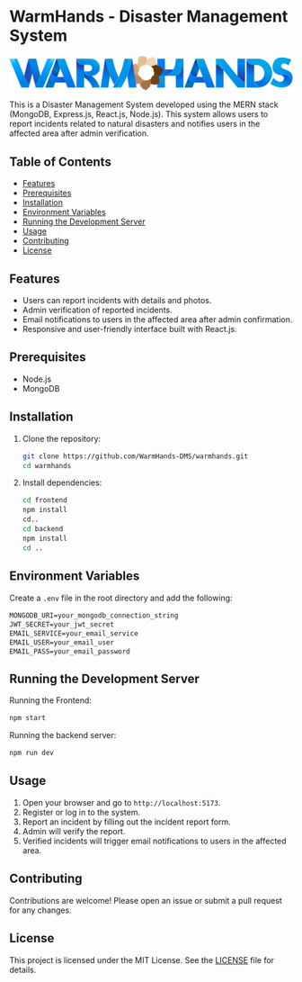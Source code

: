 # WarmHands - Disaster Management System

![WarmHands_logo](frontend/src/assets/logo-full.png)

This is a Disaster Management System developed using the MERN stack (MongoDB, Express.js, React.js, Node.js). This system allows users to report incidents related to natural disasters and notifies users in the affected area after admin verification.

## Table of Contents

- [Features](#features)
- [Prerequisites](#prerequisites)
- [Installation](#installation)
- [Environment Variables](#environment-variables)
- [Running the Development Server](#running-the-development-server)
- [Usage](#usage)
- [Contributing](#contributing)
- [License](#license)

## Features

- Users can report incidents with details and photos.
- Admin verification of reported incidents.
- Email notifications to users in the affected area after admin confirmation.
- Responsive and user-friendly interface built with React.js.

## Prerequisites

- Node.js
- MongoDB

## Installation

1. Clone the repository:
   ```bash
   git clone https://github.com/WarmHands-DMS/warmhands.git
   cd warmhands
   ```

2. Install dependencies:
   ```bash
   cd frontend
   npm install
   cd..
   cd backend
   npm install
   cd ..
   ```

## Environment Variables

Create a `.env` file in the root directory and add the following:

```plaintext
MONGODB_URI=your_mongodb_connection_string
JWT_SECRET=your_jwt_secret
EMAIL_SERVICE=your_email_service
EMAIL_USER=your_email_user
EMAIL_PASS=your_email_password
```

## Running the Development Server

Running the Frontend:

```bash
npm start
```

Running the backend server:

```bash
npm run dev
```

## Usage

1. Open your browser and go to `http://localhost:5173`.
2. Register or log in to the system.
3. Report an incident by filling out the incident report form.
4. Admin will verify the report.
5. Verified incidents will trigger email notifications to users in the affected area.

## Contributing

Contributions are welcome! Please open an issue or submit a pull request for any changes.

## License

This project is licensed under the MIT License. See the [LICENSE](LICENSE) file for details.
